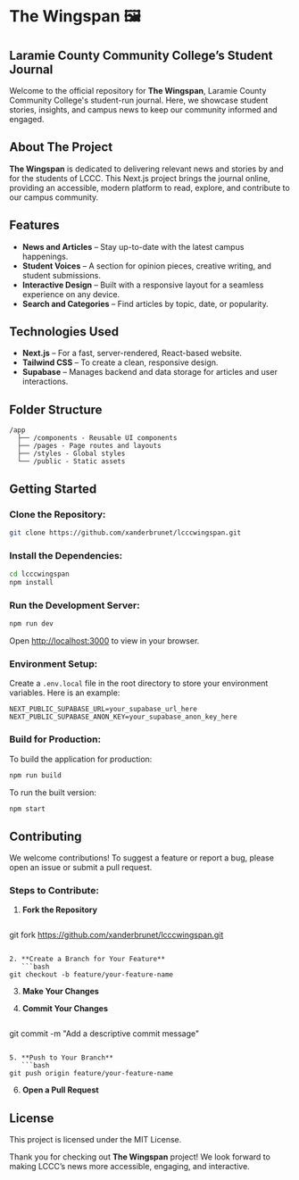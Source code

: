 # The Wingspan 🖼️

## Laramie County Community College’s Student Journal

Welcome to the official repository for **The Wingspan**, Laramie County Community College's student-run journal. Here, we showcase student stories, insights, and campus news to keep our community informed and engaged.

## About The Project

**The Wingspan** is dedicated to delivering relevant news and stories by and for the students of LCCC. This Next.js project brings the journal online, providing an accessible, modern platform to read, explore, and contribute to our campus community.

## Features

- **News and Articles** – Stay up-to-date with the latest campus happenings.
- **Student Voices** – A section for opinion pieces, creative writing, and student submissions.
- **Interactive Design** – Built with a responsive layout for a seamless experience on any device.
- **Search and Categories** – Find articles by topic, date, or popularity.

## Technologies Used

- **Next.js** – For a fast, server-rendered, React-based website.
- **Tailwind CSS** – To create a clean, responsive design.
- **Supabase** – Manages backend and data storage for articles and user interactions.

## Folder Structure

```
/app
  ├── /components - Reusable UI components
  ├── /pages - Page routes and layouts
  ├── /styles - Global styles
  └── /public - Static assets
```

## Getting Started

### Clone the Repository:
```bash
git clone https://github.com/xanderbrunet/lcccwingspan.git
```

### Install the Dependencies:
```bash
cd lcccwingspan
npm install
```

### Run the Development Server:
```bash
npm run dev
```
Open [http://localhost:3000](http://localhost:3000) to view in your browser.

### Environment Setup:
Create a `.env.local` file in the root directory to store your environment variables. Here is an example:
```
NEXT_PUBLIC_SUPABASE_URL=your_supabase_url_here
NEXT_PUBLIC_SUPABASE_ANON_KEY=your_supabase_anon_key_here
```

### Build for Production:
To build the application for production:
```bash
npm run build
```

To run the built version:
```bash
npm start
```

## Contributing

We welcome contributions! To suggest a feature or report a bug, please open an issue or submit a pull request.

### Steps to Contribute:

1. **Fork the Repository**
   ```bash
git fork https://github.com/xanderbrunet/lcccwingspan.git
```

2. **Create a Branch for Your Feature**
   ```bash
git checkout -b feature/your-feature-name
```

3. **Make Your Changes**

4. **Commit Your Changes**
   ```bash
git commit -m "Add a descriptive commit message"
```

5. **Push to Your Branch**
   ```bash
git push origin feature/your-feature-name
```

6. **Open a Pull Request**

## License

This project is licensed under the MIT License.

Thank you for checking out **The Wingspan** project! We look forward to making LCCC’s news more accessible, engaging, and interactive.